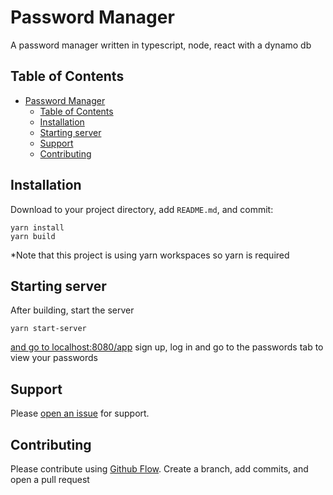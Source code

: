 # Password Manager
A password manager written in typescript, node, react with a dynamo db

## Table of Contents

- [Password Manager](#password-manager)
  - [Table of Contents](#table-of-contents)
  - [Installation](#installation)
  - [Starting server](#starting-server)
  - [Support](#support)
  - [Contributing](#contributing)

## Installation

Download to your project directory, add `README.md`, and commit:

```
yarn install
yarn build
```
*Note that this project is using yarn workspaces so yarn is required

## Starting server
After building, start the server 

```
yarn start-server
```
[and go to localhost:8080/app](http://localhost:8080/app)
sign up, log in and go to the passwords tab to view your passwords


## Support

Please [open an issue](https://github.com/iamknguyen/pwd-mgr/issues) for support.

## Contributing

Please contribute using [Github Flow](https://guides.github.com/introduction/flow/). Create a branch, add commits, and open a pull request